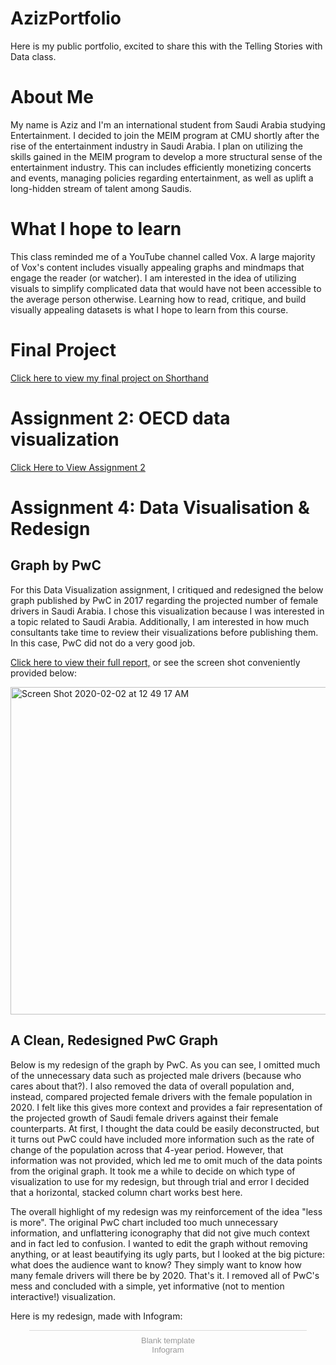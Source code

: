 # AzizPortfolio
Here is my public portfolio, excited to share this with the Telling Stories with Data class.

# About Me
My name is Aziz and I'm an international student from Saudi Arabia studying Entertainment. I decided to join the MEIM program at CMU shortly after the rise of the entertainment industry in Saudi Arabia. I plan on utilizing the skills gained in the MEIM program to develop a more structural sense of the entertainment industry. This can includes efficiently monetizing concerts and events, managing policies regarding entertainment, as well as uplift a long-hidden stream of talent among Saudis.

# What I hope to learn
This class reminded me of a YouTube channel called Vox. A large majority of Vox's content includes visually appealing graphs and mindmaps that engage the reader (or watcher). I am interested in the idea of utilizing visuals to simplify complicated data that would have not been accessible to the average person otherwise. Learning how to read, critique, and build visually appealing datasets is what I hope to learn from this course.

# Final Project
[Click here to view my final project on Shorthand](https://carnegiemellon.shorthandstories.com/azizangari/index.html)

# Assignment 2: OECD data visualization

[Click Here to View Assignment 2](https://azizaangari.github.io/AzizData/datavis2)


# Assignment 4: Data Visualisation & Redesign

## Graph by PwC
For this Data Visualization assignment, I critiqued and redesigned the below graph published by PwC in 2017 regarding the projected number of female drivers in Saudi Arabia. I chose this visualization because I was interested in a topic related to Saudi Arabia. Additionally, I am interested in how much consultants take time to review their visualizations before publishing them. In this case, PwC did not do a very good job.

[Click here to view their full report,](https://argaamplus.s3.amazonaws.com/664c5b42-f612-4227-91b7-398bfe847e4a.pdf) or see the screen shot conveniently provided below:

<img width="524" alt="Screen Shot 2020-02-02 at 12 49 17 AM" src="https://user-images.githubusercontent.com/60077122/73603912-1d0bb800-4557-11ea-8bca-edab442308da.png">


## A Clean, Redesigned PwC Graph
Below is my redesign of the graph by PwC. As you can see, I omitted much of the unnecessary data such as projected male drivers (because who cares about that?). I also removed the data of overall population and, instead, compared projected female drivers with the female population in 2020. I felt like this gives more context and provides a fair representation of the projected growth of Saudi female drivers against their female counterparts. At first, I thought the data could be easily deconstructed, but it turns out PwC could have included more information such as the rate of change of the population across that 4-year period. However, that information was not provided, which led me to omit much of the data points from the original graph. It took me a while to decide on which type of visualization to use for my redesign, but through trial and error I decided that a horizontal, stacked column chart works best here. 

The overall highlight of my redesign was my reinforcement of the idea "less is more". The original PwC chart included too much unnecessary information, and unflattering iconography that did not give much context and in fact led to confusion. I wanted to edit the graph without removing anything, or at least beautifying its ugly parts, but I looked at the big picture: what does the audience want to know? They simply want to know how many female drivers will there be by 2020. That's it. I removed all of PwC's mess and concluded with a simple, yet informative (not to mention interactive!) visualization.

Here is my redesign, made with Infogram:


<div class="infogram-embed" data-id="4843b8bc-e4db-43a6-a888-d2e3cddeaba6" data-type="interactive" data-title="Blank template"></div><script>!function(e,i,n,s){var t="InfogramEmbeds",d=e.getElementsByTagName("script")[0];if(window[t]&&window[t].initialized)window[t].process&&window[t].process();else if(!e.getElementById(n)){var o=e.createElement("script");o.async=1,o.id=n,o.src="https://e.infogram.com/js/dist/embed-loader-min.js",d.parentNode.insertBefore(o,d)}}(document,0,"infogram-async");</script><div style="padding:8px 0;font-family:Arial!important;font-size:13px!important;line-height:15px!important;text-align:center;border-top:1px solid #dadada;margin:0 30px"><a href="https://infogram.com/4843b8bc-e4db-43a6-a888-d2e3cddeaba6" style="color:#989898!important;text-decoration:none!important;" target="_blank">Blank template</a><br><a href="https://infogram.com" style="color:#989898!important;text-decoration:none!important;" target="_blank" rel="nofollow">Infogram</a></div>
